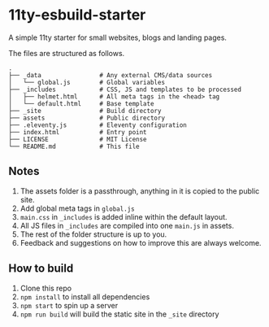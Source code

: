 # 11ty-esbuild-starter

A simple 11ty starter for small websites, blogs and landing pages.

The files are structured as follows.

```plaintext
.
├── _data                # Any external CMS/data sources
│   └── global.js        # Global variables
├── _includes            # CSS, JS and templates to be processed
│   ├── helmet.html      # All meta tags in the <head> tag
│   └── default.html     # Base template
├── _site                # Build directory
├── assets               # Public directory
├── .eleventy.js         # Eleventy configuration
├── index.html           # Entry point
├── LICENSE              # MIT License
└── README.md            # This file
```

## Notes

1. The assets folder is a passthrough, anything in it is copied to the public site.
2. Add global meta tags in `global.js`
3. `main.css` in `_includes` is added inline within the default layout.
4. All JS files in `_includes` are compiled into one `main.js` in assets.
5. The rest of the folder structure is up to you.
6. Feedback and suggestions on how to improve this are always welcome.

## How to build

1. Clone this repo
2. `npm install` to install all dependencies
3. `npm start` to spin up a server
4. `npm run build` will build the static site in the `_site` directory
